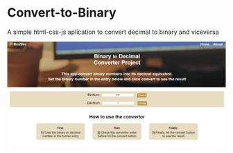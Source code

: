 # Convert-to-Binary
A simple html-css-js aplication to convert decimal to binary and viceversa



![capture](https://github.com/ahmedglez/Convert-to-Binary/blob/master/src/assets/pic.png)

